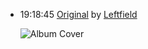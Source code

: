 *   19:18:45  [Original](http://goo.gl/lhh30s) by [Leftfield](http://www.last.fm/music/Leftfield)

    ![Album Cover](http://userserve-ak.last.fm/serve/174s/91861209.png "Leftism")

